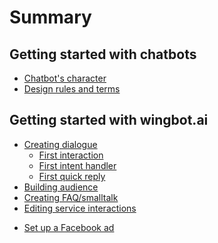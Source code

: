 # Summary

## Getting started with chatbots

<!--* Finding purpose of chatbot
* Principles of building chatbot-->
* [Chatbot's character](buildingABot/yourCharacter.md)
* [Design rules and terms](buildingABot/rulesAndTerms.md)

## Getting started with wingbot.ai

* [Creating dialogue](buildingABot/createDialogue/create_dialogue.md)
    * [First interaction](buildingABot/createDialogue/create_dialogue.md#create-basic-dialogue-with-interaction)
    * [First intent handler](buildingABot/createDialogue/create_dialogue.md#handle-user-responses)
    * [First quick reply](buildingABot/createDialogue/create_dialogue.md#quick-replies-of-user)
* [Building audience](buildingABot/buildingAudience/building_audience.md)
* [Creating FAQ/smalltalk](buildingABot/faq/smalltalk_faq.md)
* [Editing service interactions](buildingABot/serviceInteractions/service_interactions.md)
<!-- Testing of chatbot-->
* [Set up a Facebook ad](buildingABot/setFacebookAd/set_facebook_ad.md)

<!--
## Update your chatbot to next level

* Analyze chatbot 
* Friendly chatbot
* Send campaign to users -->

<!--## Wingbot features

* Interactions
    * Message
    * Media
    * Go to
    * Button
    * Carousel
    * Subscripton
    * Plugin
    * Snipet

* Audiences

* Campaigns

* NLP
    * Intents
        * Global intent
        * Local intent
        * Handler of intent
    * Entities

* Settings





* [Getting Started](README.md)

## Conversational patterns

* [Asking an open question](conversationPatterns/openQuestions.md)



* [Smalltalk conversation (freeform)](buildingABot/smalltalk.md)
* [Advanced conversation (structured)](buildingABot/advandedConversationTree.md)-->
